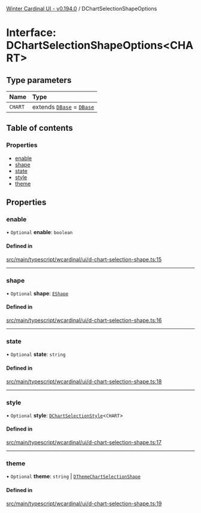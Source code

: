 [Winter Cardinal UI - v0.194.0](../index.md) / DChartSelectionShapeOptions

# Interface: DChartSelectionShapeOptions<CHART\>

## Type parameters

| Name | Type |
| :------ | :------ |
| `CHART` | extends [`DBase`](../classes/DBase.md) = [`DBase`](../classes/DBase.md) |

## Table of contents

### Properties

- [enable](DChartSelectionShapeOptions.md#enable)
- [shape](DChartSelectionShapeOptions.md#shape)
- [state](DChartSelectionShapeOptions.md#state)
- [style](DChartSelectionShapeOptions.md#style)
- [theme](DChartSelectionShapeOptions.md#theme)

## Properties

### enable

• `Optional` **enable**: `boolean`

#### Defined in

[src/main/typescript/wcardinal/ui/d-chart-selection-shape.ts:15](https://github.com/winter-cardinal/winter-cardinal-ui/blob/v0.194.0/src/main/typescript/wcardinal/ui/d-chart-selection-shape.ts#L15)

___

### shape

• `Optional` **shape**: [`EShape`](EShape.md)

#### Defined in

[src/main/typescript/wcardinal/ui/d-chart-selection-shape.ts:16](https://github.com/winter-cardinal/winter-cardinal-ui/blob/v0.194.0/src/main/typescript/wcardinal/ui/d-chart-selection-shape.ts#L16)

___

### state

• `Optional` **state**: `string`

#### Defined in

[src/main/typescript/wcardinal/ui/d-chart-selection-shape.ts:18](https://github.com/winter-cardinal/winter-cardinal-ui/blob/v0.194.0/src/main/typescript/wcardinal/ui/d-chart-selection-shape.ts#L18)

___

### style

• `Optional` **style**: [`DChartSelectionStyle`](../index.md#dchartselectionstyle)<`CHART`\>

#### Defined in

[src/main/typescript/wcardinal/ui/d-chart-selection-shape.ts:17](https://github.com/winter-cardinal/winter-cardinal-ui/blob/v0.194.0/src/main/typescript/wcardinal/ui/d-chart-selection-shape.ts#L17)

___

### theme

• `Optional` **theme**: `string` \| [`DThemeChartSelectionShape`](DThemeChartSelectionShape.md)

#### Defined in

[src/main/typescript/wcardinal/ui/d-chart-selection-shape.ts:19](https://github.com/winter-cardinal/winter-cardinal-ui/blob/v0.194.0/src/main/typescript/wcardinal/ui/d-chart-selection-shape.ts#L19)
